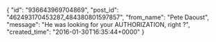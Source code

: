  {
   "id": "936643969704869",
   "post_id": "462493170453287_484380801597857",
   "from_name": "Pete Daoust",
   "message": "He was looking for your AUTHORIZATION, right ?",
   "created_time": "2016-01-30T16:35:44+0000"
 }
